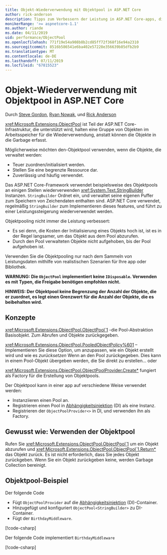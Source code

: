```yaml
---
title: Objekt-Wiederverwendung mit Objektpool in ASP.NET Core
author: rick-anderson
description: Tipps zum Verbessern der Leistung in ASP.NET Core-apps, die mit der Objektpool.
monikerRange: '>= aspnetcore-1.1'
ms.author: riande
ms.date: 04/11/2019
uid: performance/ObjectPool
ms.openlocfilehash: 771f19e54a908b8b2cd85ff72f368f16e94a2310
ms.sourcegitcommit: 8516b586541e6ba402e57228e356639b85dfb2b9
ms.translationtype: MT
ms.contentlocale: de-DE
ms.lasthandoff: 07/11/2019
ms.locfileid: "67815523"
---
```

# <a name="object-reuse-with-objectpool-in-aspnet-core"></a>Objekt-Wiederverwendung mit Objektpool in ASP.NET Core

Durch [Steve Gordon](https://twitter.com/stevejgordon), [Ryan Nowak](https://github.com/rynowak), und [Rick Anderson](https://twitter.com/RickAndMSFT)

<xref:Microsoft.Extensions.ObjectPool> ist Teil der ASP.NET Core-Infrastruktur, die unterstützt wird, halten eine Gruppe von Objekten im Arbeitsspeicher für die Wiederverwendung, anstatt können die Objekte in die Garbage erfasst.

Möglicherweise möchten den-Objektpool verwenden, wenn die Objekte, die verwaltet werden:

- Teuer zuordnen/initialisiert werden.
- Stellen Sie eine begrenzte Ressource dar.
- Zuverlässig und häufig verwendet.

Das ASP.NET Core-Framework verwendet beispielsweise des Objektpools an einigen Stellen wiederverwenden <xref:System.Text.StringBuilder> Instanzen. `StringBuilder` Ordnet ein, und verwaltet seine eigenen Puffer zum Speichern von Zeichendaten enthalten sind. ASP.NET Core verwendet, regelmäßig `StringBuilder` zum Implementieren dieses features, und führt zu einer Leistungssteigerung wiederverwendet werden.

Objektpooling nicht immer die Leistung verbessert:

- Es sei denn, die Kosten der Initialisierung eines Objekts hoch ist, ist es in der Regel langsamer, um das Objekt aus dem Pool abzurufen.
- Durch den Pool verwalteten Objekte nicht aufgehoben, bis der Pool aufgehoben ist.

Verwenden Sie die Objektpooling nur nach dem Sammeln von Leistungsdaten mithilfe von realistischen Szenarien für Ihre app oder Bibliothek.

**WARNUNG: Die `ObjectPool` implementiert keine `IDisposable`. Verwenden es mit Typen, die Freigabe benötigen empfohlen nicht.**

**HINWEIS: Der Objektpool keine Begrenzung der Anzahl der Objekte, die er zuordnet, es legt einen Grenzwert für die Anzahl der Objekte, die es beibehalten wird.**

## <a name="concepts"></a>Konzepte

<xref:Microsoft.Extensions.ObjectPool.ObjectPool`1> -die Pool-Abstraktion Basisobjekt. Zum Abrufen und Objekte zurückgegeben.

<xref:Microsoft.Extensions.ObjectPool.PooledObjectPolicy%601> – Implementieren Sie diese Option, um anzupassen, wie ein Objekt erstellt wird und wie es *zurücksetzen* Wenn an den Pool zurückgegeben. Dies kann in einem Pool-Objekt übergeben werden, die Sie direkt zu erstellen... oder

<xref:Microsoft.Extensions.ObjectPool.ObjectPoolProvider.Create*> fungiert als Factory für die Erstellung von Objektpools.
<!-- REview, there is no ObjectPoolProvider<T> -->

Der Objektpool kann in einer app auf verschiedene Weise verwendet werden:

* Instanziieren einen Pool an.
* Registrieren einen Pool in [Abhängigkeitsinjektion](xref:fundamentals/dependency-injection) (DI) als eine Instanz.
* Registrieren der `ObjectPoolProvider<>` in DI, und verwenden ihn als Factory.

## <a name="how-to-use-objectpool"></a>Gewusst wie: Verwenden der Objektpool

Rufen Sie <xref:Microsoft.Extensions.ObjectPool.ObjectPool`1> um ein Objekt abzurufen und <xref:Microsoft.Extensions.ObjectPool.ObjectPool`1.Return*> das Objekt zurück.  Es ist nicht erforderlich, dass Sie jedes Objekt zurückgeben. Wenn Sie ein Objekt zurückgeben keine, werden Garbage Collection bereinigt.

## <a name="objectpool-sample"></a>Objektpool-Beispiel

Der folgende Code

* Fügt `ObjectPoolProvider` auf die [Abhängigkeitsinjektion](xref:fundamentals/dependency-injection) (DI)-Container.
* Hinzugefügt und konfiguriert `ObjectPool<StringBuilder>` zu DI-Container.
* Fügt der `BirthdayMiddleware`.

[!code-csharp[](ObjectPool/ObjectPoolSample/Startup.cs?name=snippet)]

Der folgende Code implementiert `BirthdayMiddleware`

[!code-csharp[](ObjectPool/ObjectPoolSample/BirthdayMiddleware.cs?name=snippet)]
